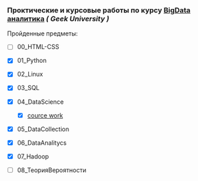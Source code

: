 ### Проктические и курсовые работы по курсу [BigData аналитика](https://github.com/vladadm/geekbrains_bigdata) *( Geek University )* 

Пройденные предметы:
- [ ] 00_HTML-CSS
- [x] 01_Python
- [x] 02_Linux
- [x] 03_SQL
- [x] 04_DataScience
  - [x]  [cource work](https://www.kaggle.com/code/vladislaveldyshev/ve-nb-01)
- [x] 05_DataCollection
- [x] 06_DataAnalitycs
- [x] 07_Hadoop
- [ ] 08_ТеорияВероятности




